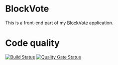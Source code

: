 # BlockVote
This is a front-end part of my [BlockVote](https://github.com/jakubmroczek/block-vote) application.

# Code quality
[![Build Status](https://travis-ci.com/jakubmroczek/block-vote-front-end.svg?branch=master)](https://travis-ci.com/jakubmroczek/block-vote-front-end) [![Quality Gate Status](https://sonarcloud.io/api/project_badges/measure?project=jakubmroczek_block-vote-front-end&metric=alert_status)](https://sonarcloud.io/dashboard?id=jakubmroczek_block-vote-front-end)